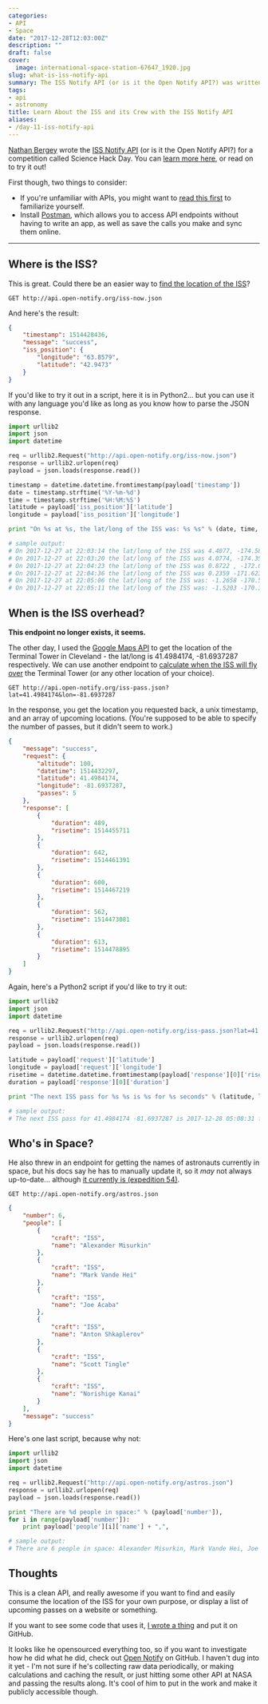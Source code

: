 ```yaml
---
categories:
- API
- Space
date: "2017-12-28T12:03:00Z"
description: ""
draft: false
cover:
  image: international-space-station-67647_1920.jpg
slug: what-is-iss-notify-api
summary: The ISS Notify API (or is it the Open Notify API?) was written by Nathan Bergey for a Science Hack Day competition, then released to the public. You can use it to find the location of the ISS, or to find when it'll pass over a location! Check it out.
tags:
- api
- astronomy
title: Learn About the ISS and its Crew with the ISS Notify API
aliases:
- /day-11-iss-notify-api
---
```

[Nathan Bergey](https://github.com/natronics) wrote the [ISS Notify API](http://open-notify.org/Open-Notify-API/) (or is it the Open Notify API?) for a competition called Science Hack Day. You can [learn more here](http://open-notify.org/about.html), or read on to try it out!

First though, two things to consider:

- If you're unfamiliar with APIs, you might want to [read this first](https://grantwinney.com/what-is-an-api/) to familiarize yourself.
- Install [Postman](https://www.getpostman.com/), which allows you to access API endpoints without having to write an app, as well as save the calls you make and sync them online.

---

## Where is the ISS?

This is great. Could there be an easier way to [find the location of the ISS](http://open-notify.org/Open-Notify-API/ISS-Location-Now/)?

```none
GET http://api.open-notify.org/iss-now.json
```

And here's the result:

```json
{
    "timestamp": 1514428436,
    "message": "success",
    "iss_position": {
        "longitude": "63.8579",
        "latitude": "42.9473"
    }
}
```

If you'd like to try it out in a script, here it is in Python2... but you can use it with any language you'd like as long as you know how to parse the JSON response.

```python
import urllib2
import json
import datetime

req = urllib2.Request("http://api.open-notify.org/iss-now.json")
response = urllib2.urlopen(req)
payload = json.loads(response.read())

timestamp = datetime.datetime.fromtimestamp(payload['timestamp'])
date = timestamp.strftime('%Y-%m-%d')
time = timestamp.strftime('%H:%M:%S')
latitude = payload['iss_position']['latitude']
longitude = payload['iss_position']['longitude']

print "On %s at %s, the lat/long of the ISS was: %s %s" % (date, time, latitude, longitude)

# sample output:
# On 2017-12-27 at 22:03:14 the lat/long of the ISS was 4.4077, -174.5883
# On 2017-12-27 at 22:03:20 the lat/long of the ISS was 4.0774, -174.3523
# On 2017-12-27 at 22:04:23 the lat/long of the ISS was 0.8722 , -172.0740
# On 2017-12-27 at 22:04:36 the lat/long of the ISS was 0.2359 -171.6230
# On 2017-12-27 at 22:05:06 the lat/long of the ISS was: -1.2658 -170.5585
# On 2017-12-27 at 22:05:11 the lat/long of the ISS was: -1.5203 -170.3780
```

## When is the ISS overhead?

**This endpoint no longer exists, it seems.**

The other day, I used the [Google Maps API](https://grantwinney.com/what-is-google-maps-api/) to get the location of the Terminal Tower in Cleveland - the lat/long is 41.4984174, -81.6937287 respectively. We can use another endpoint to [calculate when the ISS will fly over](http://open-notify.org/Open-Notify-API/ISS-Pass-Times/) the Terminal Tower (or any other location of your choice).

```
GET http://api.open-notify.org/iss-pass.json?lat=41.4984174&lon=-81.6937287
```

In the response, you get the location you requested back, a unix timestamp, and an array of upcoming locations. (You're supposed to be able to specify the number of passes, but it didn't seem to work.)

```json
{
    "message": "success",
    "request": {
        "altitude": 100,
        "datetime": 1514432297,
        "latitude": 41.4984174,
        "longitude": -81.6937287,
        "passes": 5
    },
    "response": [
        {
            "duration": 489,
            "risetime": 1514455711
        },
        {
            "duration": 642,
            "risetime": 1514461391
        },
        {
            "duration": 600,
            "risetime": 1514467219
        },
        {
            "duration": 562,
            "risetime": 1514473081
        },
        {
            "duration": 613,
            "risetime": 1514478895
        }
    ]
}
```

Again, here's a Python2 script if you'd like to try it out:

```python
import urllib2
import json
import datetime

req = urllib2.Request("http://api.open-notify.org/iss-pass.json?lat=41.4984174&lon=-81.6937287")
response = urllib2.urlopen(req)
payload = json.loads(response.read())

latitude = payload['request']['latitude']
longitude = payload['request']['longitude']
risetime = datetime.datetime.fromtimestamp(payload['response'][0]['risetime'])
duration = payload['response'][0]['duration']

print "The next ISS pass for %s %s is %s for %s seconds" % (latitude, longitude, risetime, duration)

# sample output:
# The next ISS pass for 41.4984174 -81.6937287 is 2017-12-28 05:08:31 for 489 seconds
```

## Who's in Space?

He also threw in an endpoint for getting the names of astronauts currently in space, but his docs say he has to manually update it, so it _may_ not always up-to-date... although [it currently is (expedition 54)](https://www.nasa.gov/mission_pages/station/expeditions/expedition54/index.html).

```
GET http://api.open-notify.org/astros.json
```

```json
{
    "number": 6,
    "people": [
        {
            "craft": "ISS",
            "name": "Alexander Misurkin"
        },
        {
            "craft": "ISS",
            "name": "Mark Vande Hei"
        },
        {
            "craft": "ISS",
            "name": "Joe Acaba"
        },
        {
            "craft": "ISS",
            "name": "Anton Shkaplerov"
        },
        {
            "craft": "ISS",
            "name": "Scott Tingle"
        },
        {
            "craft": "ISS",
            "name": "Norishige Kanai"
        }
    ],
    "message": "success"
}
```

Here's one last script, because why not:

```python
import urllib2
import json
import datetime

req = urllib2.Request("http://api.open-notify.org/astros.json")
response = urllib2.urlopen(req)
payload = json.loads(response.read())

print "There are %d people in space:" % (payload['number']),
for i in range(payload['number']):
    print payload['people'][i]['name'] + ",",

# sample output:
# There are 6 people in space: Alexander Misurkin, Mark Vande Hei, Joe Acaba, Anton Shkaplerov, Scott Tingle, Norishige Kanai,

```

## Thoughts

This is a clean API, and really awesome if you want to find and easily consume the location of the ISS for your own purpose, or display a list of upcoming passes on a website or something.

If you want to see some code that uses it, [I wrote a thing](https://github.com/grantwinney/BlogCodeSamples/tree/master/APIs/IssNotifyApiWrapper) and put it on GitHub.

It looks like he opensourced everything too, so if you want to investigate how he did what he did, check out [Open Notify](https://github.com/open-notify) on GitHub. I haven't dug into it yet - I'm not sure if he's collecting raw data periodically, or making calculations and caching the result, or just hitting some other API at NASA and passing the results along. It's cool of him to put in the work and make it publicly accessible though.
